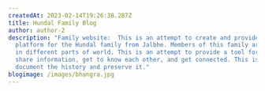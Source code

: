 ```yaml
---
createdAt: 2023-02-14T19:26:38.287Z
title: Hundal Family Blog
author: author-2
description: "Family website:  This is an attempt to create and provide a
  platform for the Hundal family from Jalbhe. Members of this family are settled
  in different parts of world. This is an attempt to provide a tool for everyone
  share information, get to know each other, and get connected. This is also to
  document the history and preserve it."
blogimage: /images/bhangra.jpg
---
```

